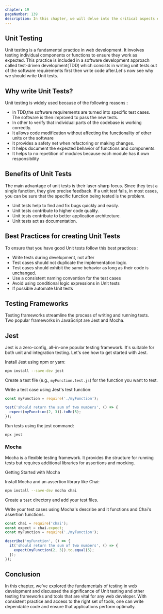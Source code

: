```yaml
---
chapter: 19
pageNumber: 139
description: In this chapter, we will delve into the critical aspects of testing in web development. These skills are indispensable for ensuring the reliability and functionality of web applications. Let's explore the world of unit testing using various tools and frameworks.
---
```


## Unit Testing
Unit testing is a fundamental practice in web development. It involves testing individual components or functions to ensure they work as expected. This practice is included in a software development approach called test-driven development(TDD) which consists in writing unit tests out of the software requirements first then write code after.Let's now see why we should write Unit tests.

## Why write Unit Tests?
Unit testing is widely used because of the following reasons :
- In TDD,the software requirements are turned into specific test cases. The software is then improved to pass the new tests.
- In other to verify that individual parts of the codebase is working correctly.
- It allows code modification without affecting the functionality of other units or the software
- It provides a safety net when refactoring or making changes.
- It helps document the expected behavior of functions and components.
- It helps to no repetition of modules because each module has it own responsibility

## Benefits of Unit Tests
The main advantage of unit tests is their laser-sharp focus. Since they test a single function, they give precise feedback. If a unit test fails, in most cases, you can be sure that the specific function being tested is the problem. 
- Unit tests help to find and fix bugs quickly and easily.
- Unit tests contribute to higher code quality.
- Unit tests contribute to better application architecture.
- Unit tests act as documentation.

## Best Practices for creating Unit Tests
To ensure that you have good Unit tests follow this best practices :
- Write tests during development, not after
- Test cases should not duplicate the implementation logic.
- Test cases should exhibit the same behavior as long as their code is unchanged.
- Use a consistent naming convention for the test cases
- Avoid using conditional logic expressions in Unit tests
- If possible automate Unit tests

## Testing Frameworks
Testing frameworks streamline the process of writing and running tests. Two popular frameworks in JavaScript are Jest and Mocha.

## Jest
Jest is a zero-config, all-in-one popular testing framework. It's suitable for both unit and integration testing. Let's see how to get started with Jest.

Install Jest using npm or yarn:

```sh
npm install --save-dev jest
```

Create a test file (e.g., `myFunction.test.js`) for the function you want to test.

Write a test case using Jest's test function:

```javascript
const myFunction = require('./myFunction');

test('should return the sum of two numbers', () => {
  expect(myFunction(2, 3)).toBe(5);
});
```
Run tests using the jest command:
```sh
npx jest
```

### Mocha
Mocha is a flexible testing framework. It provides the structure for running tests but requires additional libraries for assertions and mocking.

Getting Started with Mocha

Install Mocha and an assertion library like Chai:
```sh
npm install --save-dev mocha chai
```
Create a `test` directory and add your test files.

Write your test cases using Mocha's describe and it functions and Chai's assertion functions.

```javascript
const chai = require('chai');
const expect = chai.expect;
const myFunction = require('./myFunction');

describe('myFunction', () => {
  it('should return the sum of two numbers', () => {
    expect(myFunction(2, 3)).to.equal(5);
  });
});
```


## Conclusion
In this chapter, we've explored the fundamentals of testing  in web development and discussed the significance of Unit testing and other testing frameworks and tools that are vital for any web developer. With consistent practice and access to the right set of tools, one can write dependable code and ensure that applications perform optimally.
